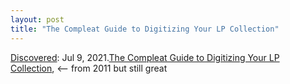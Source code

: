 ```yaml
---
layout: post
title: "The Compleat Guide to Digitizing Your LP Collection"
---
```

[Discovered](http://rolandtanglao.com/2020/07/29/p1-blogthis-checkvist-list-links-to-blog/): Jul 9, 2021.[The Compleat Guide to Digitizing Your LP Collection](https://blog.birdhouse.org/2011/02/20/digitizing-lps/comment-page-1/#comment-419270), <-- from 2011 but still great

